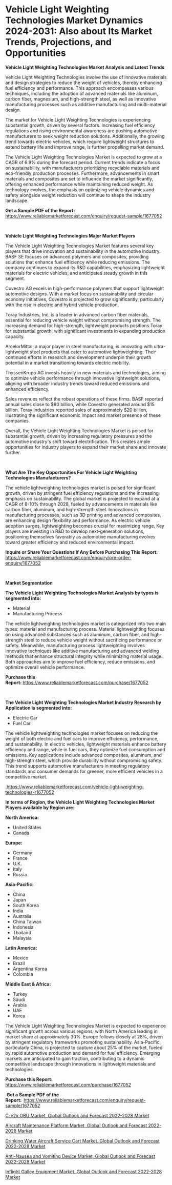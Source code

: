 <p><h1>Vehicle Light Weighting Technologies Market Dynamics 2024-2031: Also about Its Market Trends, Projections, and Opportunities</h1></p><p><strong>Vehicle Light Weighting Technologies Market Analysis and Latest Trends</strong></p>
<p><p>Vehicle Light Weighting Technologies involve the use of innovative materials and design strategies to reduce the weight of vehicles, thereby enhancing fuel efficiency and performance. This approach encompasses various techniques, including the adoption of advanced materials like aluminum, carbon fiber, magnesium, and high-strength steel, as well as innovative manufacturing processes such as additive manufacturing and multi-material design.</p><p>The market for Vehicle Light Weighting Technologies is experiencing substantial growth, driven by several factors. Increasing fuel efficiency regulations and rising environmental awareness are pushing automotive manufacturers to seek weight reduction solutions. Additionally, the growing trend towards electric vehicles, which require lightweight structures to extend battery life and improve range, is further propelling market demand.</p><p>The Vehicle Light Weighting Technologies Market is expected to grow at a CAGR of 6.9% during the forecast period. Current trends indicate a focus on sustainability, with manufacturers prioritizing recyclable materials and eco-friendly production processes. Furthermore, advancements in smart materials and composites are set to influence the market significantly, offering enhanced performance while maintaining reduced weight. As technology evolves, the emphasis on optimizing vehicle dynamics and safety alongside weight reduction will continue to shape the industry landscape.</p></p>
<p><strong>Get a Sample PDF of the Report:&nbsp;</strong> <a href="https://www.reliablemarketforecast.com/enquiry/request-sample/1677052?utm_campaign=1474&utm_medium=2&utm_source=Github&utm_content=ia&utm_term=14102024&utm_id=vehicle-light-weighting-technologies">https://www.reliablemarketforecast.com/enquiry/request-sample/1677052</a></p>
<p>&nbsp;</p>
<p><strong>Vehicle Light Weighting Technologies Major Market Players</strong></p>
<p><p>The Vehicle Light Weighting Technologies Market features several key players that drive innovation and sustainability in the automotive industry. BASF SE focuses on advanced polymers and composites, providing solutions that enhance fuel efficiency while reducing emissions. The company continues to expand its R&D capabilities, emphasizing lightweight materials for electric vehicles, and anticipates steady growth in this segment.</p><p>Covestro AG excels in high-performance polymers that support lightweight automotive designs. With a market focus on sustainability and circular economy initiatives, Covestro is projected to grow significantly, particularly with the rise in electric and hybrid vehicle production.</p><p>Toray Industries, Inc. is a leader in advanced carbon fiber materials, essential for reducing vehicle weight without compromising strength. The increasing demand for high-strength, lightweight products positions Toray for substantial growth, with significant investments in expanding production capacity.</p><p>ArcelorMittal, a major player in steel manufacturing, is innovating with ultra-lightweight steel products that cater to automotive lightweighting. Their continued efforts in research and development underpin their growth potential in a market transitioning towards electric mobility.</p><p>ThyssenKrupp AG invests heavily in new materials and technologies, aiming to optimize vehicle performance through innovative lightweight solutions, aligning with broader industry trends toward reduced emissions and enhanced efficiency.</p><p>Sales revenues reflect the robust operations of these firms. BASF reported annual sales close to $80 billion, while Covestro generated around $15 billion. Toray Industries reported sales of approximately $20 billion, illustrating the significant economic impact and market presence of these companies.</p><p>Overall, the Vehicle Light Weighting Technologies Market is poised for substantial growth, driven by increasing regulatory pressures and the automotive industry's shift toward electrification. This creates ample opportunities for industry players to expand their market share and innovate further.</p></p>
<p>&nbsp;</p>
<p><strong>What Are The Key Opportunities For Vehicle Light Weighting Technologies Manufacturers?</strong></p>
<p><p>The vehicle lightweighting technologies market is poised for significant growth, driven by stringent fuel efficiency regulations and the increasing emphasis on sustainability. The global market is projected to expand at a CAGR of 8-10% through 2028, fueled by advancements in materials like carbon fiber, aluminum, and high-strength steel. Innovations in manufacturing processes, such as 3D printing and advanced composites, are enhancing design flexibility and performance. As electric vehicle adoption surges, lightweighting becomes crucial for maximizing range. Key players are investing in R&D to develop next-generation solutions, positioning themselves favorably as automotive manufacturing evolves toward greater efficiency and reduced environmental impact.</p></p>
<p><strong>Inquire or Share Your Questions If Any Before Purchasing This Report:</strong> <a href="https://www.reliablemarketforecast.com/enquiry/pre-order-enquiry/1677052?utm_campaign=1474&utm_medium=2&utm_source=Github&utm_content=ia&utm_term=14102024&utm_id=vehicle-light-weighting-technologies">https://www.reliablemarketforecast.com/enquiry/pre-order-enquiry/1677052</a></p>
<p>&nbsp;</p>
<p><strong>Market Segmentation</strong></p>
<p><strong>The Vehicle Light Weighting Technologies Market Analysis by types is segmented into:</strong></p>
<p><ul><li>Material</li><li>Manufacturing Process</li></ul></p>
<p><p>The vehicle lightweighting technologies market is categorized into two main types: material and manufacturing process. Material lightweighting focuses on using advanced substances such as aluminum, carbon fiber, and high-strength steel to reduce vehicle weight without sacrificing performance or safety. Meanwhile, manufacturing process lightweighting involves innovative techniques like additive manufacturing and advanced welding methods that enhance structural integrity while minimizing material usage. Both approaches aim to improve fuel efficiency, reduce emissions, and optimize overall vehicle performance.</p></p>
<p><strong>Purchase this Report:&nbsp;</strong><a href="https://www.reliablemarketforecast.com/purchase/1677052?utm_campaign=1474&utm_medium=2&utm_source=Github&utm_content=ia&utm_term=14102024&utm_id=vehicle-light-weighting-technologies">https://www.reliablemarketforecast.com/purchase/1677052</a></p>
<p>&nbsp;</p>
<p><strong>The Vehicle Light Weighting Technologies Market Industry Research by Application is segmented into:</strong></p>
<p><ul><li>Electric Car</li><li>Fuel Car</li></ul></p>
<p><p>The vehicle lightweighting technologies market focuses on reducing the weight of both electric and fuel cars to improve efficiency, performance, and sustainability. In electric vehicles, lightweight materials enhance battery efficiency and range, while in fuel cars, they optimize fuel consumption and emissions. Key applications include advanced composites, aluminum, and high-strength steel, which provide durability without compromising safety. This trend supports automotive manufacturers in meeting regulatory standards and consumer demands for greener, more efficient vehicles in a competitive market.</p></p>
<p><a href="https://www.reliablemarketforecast.com/vehicle-light-weighting-technologies-r1677052?utm_campaign=1474&utm_medium=2&utm_source=Github&utm_content=ia&utm_term=14102024&utm_id=vehicle-light-weighting-technologies">&nbsp;https://www.reliablemarketforecast.com/vehicle-light-weighting-technologies-r1677052</a></p>
<p><strong>In terms of Region, the Vehicle Light Weighting Technologies Market Players available by Region are:</strong></p>
<p>
    <p> <strong> North America: </strong>
        <ul>
            <li>United States</li>
            <li>Canada</li>
        </ul>
        </p> 
    <p> <strong> Europe: </strong>
        <ul>
            <li>Germany</li>
            <li>France</li>
            <li>U.K.</li>
            <li>Italy</li>
            <li>Russia</li>
        </ul>
        </p> 
    <p> <strong> Asia-Pacific: </strong>
        <ul>
            <li>China</li>
            <li>Japan</li>
            <li>South Korea</li>
            <li>India</li>
            <li>Australia</li>
            <li>China Taiwan</li>
            <li>Indonesia</li>
            <li>Thailand</li>
            <li>Malaysia</li>
        </ul>
        </p> 
    <p> <strong> Latin America: </strong>
        <ul>
            <li>Mexico</li>
            <li>Brazil</li>
            <li>Argentina Korea</li>
            <li>Colombia</li>
        </ul>
        </p> 
    <p> <strong> Middle East & Africa: </strong>
        <ul>
            <li>Turkey</li>
            <li>Saudi</li>
            <li>Arabia</li>
            <li>UAE</li>
            <li>Korea</li>
        </ul>
    </p>
    </p>
<p><p>The Vehicle Light Weighting Technologies Market is expected to experience significant growth across various regions, with North America leading in market share at approximately 30%. Europe follows closely at 28%, driven by stringent regulatory frameworks promoting sustainability. Asia-Pacific, particularly China, is projected to capture about 25% of the market, fueled by rapid automotive production and demand for fuel efficiency. Emerging markets are anticipated to gain traction, contributing to a dynamic competitive landscape through innovations in lightweight materials and technologies.</p></p>
<p><strong>Purchase this Report: </strong><a href="https://www.reliablemarketforecast.com/purchase/1677052?utm_campaign=1474&utm_medium=2&utm_source=Github&utm_content=ia&utm_term=14102024&utm_id=vehicle-light-weighting-technologies">https://www.reliablemarketforecast.com/purchase/1677052</a></p>
<p>&nbsp;<strong>Get a Sample PDF of the Report:&nbsp;&nbsp;</strong><a href="https://www.reliablemarketforecast.com/enquiry/request-sample/1677052?utm_campaign=1474&utm_medium=2&utm_source=Github&utm_content=ia&utm_term=14102024&utm_id=vehicle-light-weighting-technologies">https://www.reliablemarketforecast.com/enquiry/request-sample/1677052</a></p>
<p><strong></strong></p>
<p><p><a href="https://www.linkedin.com/pulse/analyzing-global-c-v2x-obu-market-outlook-forecast-2022-2028-grvce?trk=public_post_embed_feed-article-content&utm_campaign=1474&utm_medium=2&utm_source=Github&utm_content=ia&utm_term=14102024&utm_id=vehicle-light-weighting-technologies">C-v2x OBU Market, Global Outlook and Forecast 2022-2028 Market</a></p><p><a href="https://www.linkedin.com/pulse/aircraft-maintenance-platform-market-global-outlook-forecast-hmjpe?trk=public_post_embed_feed-article-content&utm_campaign=1474&utm_medium=2&utm_source=Github&utm_content=ia&utm_term=14102024&utm_id=vehicle-light-weighting-technologies">Aircraft Maintenance Platform Market, Global Outlook and Forecast 2022-2028 Market</a></p><p><a href="https://www.linkedin.com/pulse/emerging-trends-drinking-water-aircraft-service-cart-market-0jjje?trk=public_post_embed_feed-article-content&utm_campaign=1474&utm_medium=2&utm_source=Github&utm_content=ia&utm_term=14102024&utm_id=vehicle-light-weighting-technologies">Drinking Water Aircraft Service Cart Market, Global Outlook and Forecast 2022-2028 Market</a></p><p><a href="https://www.linkedin.com/pulse/market-forecast-global-anti-nausea-vomiting-device-outlook-c7f7e?trk=public_post_embed_feed-article-content&utm_campaign=1474&utm_medium=2&utm_source=Github&utm_content=ia&utm_term=14102024&utm_id=vehicle-light-weighting-technologies">Anti-Nausea and Vomiting Device Market, Global Outlook and Forecast 2022-2028 Market</a></p><p><a href="https://www.linkedin.com/pulse/market-forecasting-change-global-inflight-galley-equipment-ureze?trk=public_post_embed_feed-article-content&utm_campaign=1474&utm_medium=2&utm_source=Github&utm_content=ia&utm_term=14102024&utm_id=vehicle-light-weighting-technologies">Inflight Galley Equipment Market, Global Outlook and Forecast 2022-2028 Market</a></p></p>